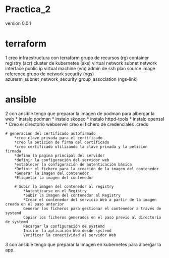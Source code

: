 # Practica_2
version 0.0.1
# terraform
1 creo infraestructura con terraform
    grupo de recursos (rg)
    container registry (acr)
    cluster de kubernetes (aks)
    virtual network
    subnet
    network interface
    public ip
    virtual machine (vm)
    admin de ssh
    plan
    source image reference
    grupo de network security (ngs)
    azurerm_subnet_network_security_group_association (ngs-link)

# ansible
2 con ansible tengo que preparar la imagen de podman para albergar la web
    * instalo podman
    * instalo skopeo
    * instalo httpd-tools
    * instalo openssl
    * Creo el directorio webserver
    creo el fichero de credenciales .creds

    # generacion del certificado autofirmado
        *creo clave privada para el certificado
        *creo la peticion de firma del certificado
        *creo certificado utilizando la clave privada y la peticion firmada
        *defino la pagina principal del servidor
        *definir la configuración del servidor web
        *establecer la configuración de autenticación básica
        *Definir el fichero para la creación de la imagen del contenedor
        *Generar la imagen del contenedor
        *Etiquetar la imagen del contenedor
        
        # Subir la imagen del contenedor al registry
            *Autenticarse en el Registry
            *Subir la imagen del contenedor al Registry
            *Crear el contenedor del servicio Web a partir de la imagen creada en el paso anterior
            Generar los ficheros para gestionar el contenedor a través de systemd
            Copiar los ficheros generados en el paso previo al directorio de systemd
            Recargar la configuración de systemd
            Iniciar la aplicación Web desde systemd
            Verificar la conectividad al servidor Web

3 con ansible tengo que preparar la imagen en kubernetes para albergar la app.
